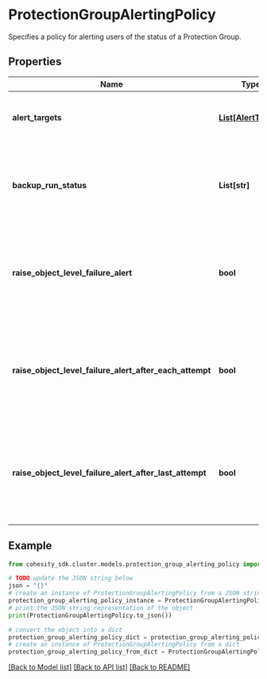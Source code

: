 # ProtectionGroupAlertingPolicy

Specifies a policy for alerting users of the status of a Protection Group.

## Properties

Name | Type | Description | Notes
------------ | ------------- | ------------- | -------------
**alert_targets** | [**List[AlertTarget]**](AlertTarget.md) | Specifies a list of targets to receive the alerts. | [optional] 
**backup_run_status** | **List[str]** | Specifies the run status for which the user would like to receive alerts. | 
**raise_object_level_failure_alert** | **bool** | Specifies whether object level alerts are raised for backup failures after the backup run. | [optional] 
**raise_object_level_failure_alert_after_each_attempt** | **bool** | Specifies whether object level alerts are raised for backup failures after each backup attempt. | [optional] 
**raise_object_level_failure_alert_after_last_attempt** | **bool** | Specifies whether object level alerts are raised for backup failures after last backup attempt. | [optional] 

## Example

```python
from cohesity_sdk.cluster.models.protection_group_alerting_policy import ProtectionGroupAlertingPolicy

# TODO update the JSON string below
json = "{}"
# create an instance of ProtectionGroupAlertingPolicy from a JSON string
protection_group_alerting_policy_instance = ProtectionGroupAlertingPolicy.from_json(json)
# print the JSON string representation of the object
print(ProtectionGroupAlertingPolicy.to_json())

# convert the object into a dict
protection_group_alerting_policy_dict = protection_group_alerting_policy_instance.to_dict()
# create an instance of ProtectionGroupAlertingPolicy from a dict
protection_group_alerting_policy_from_dict = ProtectionGroupAlertingPolicy.from_dict(protection_group_alerting_policy_dict)
```
[[Back to Model list]](../README.md#documentation-for-models) [[Back to API list]](../README.md#documentation-for-api-endpoints) [[Back to README]](../README.md)


